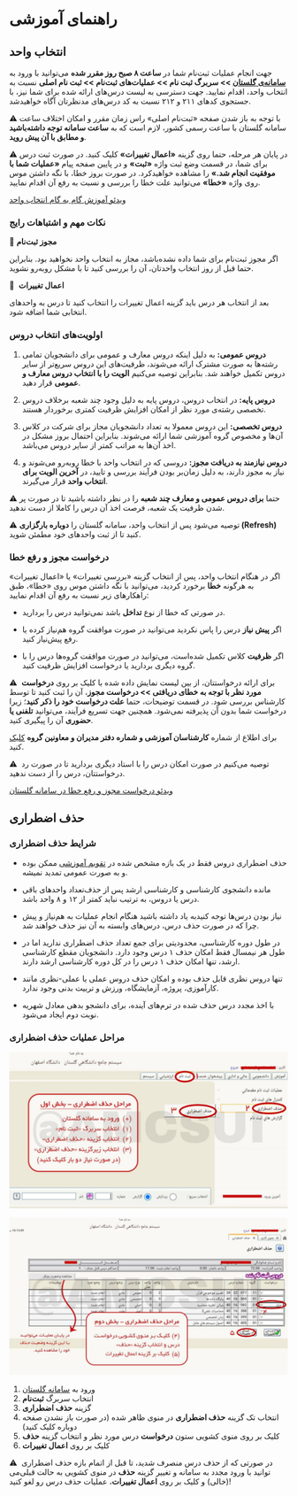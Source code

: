 # راهنمای آموزشی


## انتخاب واحد


جهت انجام عملیات ثبت‌نام شما در **ساعت ۸ صبح روز مقرر شده** می‌توانید با ورود به **[سامانه‌ی گلستان](https://golestan.ui.ac.ir/home/Default.htm) >> سربرگ ثبت نام >> عملیات‌های ثبت‌نام >> ثبت نام اصلی** نسبت به انتخاب واحد، اقدام نمایید. جهت دسترسی به لیست درس‌های ارائه شده برای شما نیز، با جستجوی کدهای ۲۱۱ و ۲۱۲ نسبت به کد درس‌های مدنظرتان آگاه خواهید‌شد.


⚠️  با توجه به باز شدن صفحه «ثبت‌نام اصلی» راس زمان مقرر و امکان اختلاف ساعت سامانه گلستان با ساعت رسمی کشور، لازم است که به **ساعت سامانه توجه داشته‌باشید و مطابق با آن پیش روید**.


⚠️  در پایان هر مرحله، حتما روی گزینه **«اعمال تغییرات»** کلیک کنید. در صورت ثبت درس برای شما، در قسمت وضع ثبت واژه **«ثبت»** و در پایین صفحه پیام **«عملیات شما با موفقیت انجام شد.»** را مشاهده خواهید‌کرد. در صورت بروز خطا، با نگه داشتن موس روی واژه **«خطا»** می‌توانید علت خطا را بررسی و نسبت به رفع آن اقدام نمایید.


[ویدئو آموزش گام به گام انتخاب واحد](https://drive.google.com/file/d/1TF3cncbAmKTF-L1YrJyW_shb0Wc3QLjk/view?usp=sharing)


### نکات مهم و اشتباهات رایج


🔸 **مجوز ثبت‌نام**


اگر مجوز ثبت‌نام برای شما داده نشده‌باشد، مجاز به انتخاب واحد نخواهید بود. بنابراین حتما قبل از روز انتخاب واحدتان، آن را بررسی کنید تا با مشکل روبه‌رو نشوید. 


🔸  **اعمال تغییرات**


بعد از انتخاب هر درس باید گزینه اعمال تغییرات را انتخاب کنید تا درس به واحد‌های انتخابی شما اضافه شود. 


### اولویت‌های انتخاب دروس


1. **دروس عمومی:** به دلیل اینکه دروس معارف و عمومی برای دانشجویان تمامی رشته‌ها به صورت مشترک ارائه می‌شوند، ظرفیت‌های این دروس سریع‌تر از سایر دروس تکمیل خواهند‌ شد. بنابراین توصیه می‌کنیم **الویت را با انتخاب دروس معارف و عمومی** قرار دهید. 


2. **دروس پایه:** در انتخاب دروس، دروس پایه به دلیل وجود چند شعبه برخلاف دروس تخصصی رشته‌ی مورد نظر از امکان افزایش ظرفیت کمتری برخوردار هستند.


3. **دروس تخصصی:** این دروس معمولا به تعداد دانشجویان مجاز برای شرکت در کلاس آن‌ها و مخصوص گروه آموزشی شما ارائه می‌شوند. بنابراین احتمال بروز مشکل در اخذ آن‌ها به مراتب کمتر از سایر دروس می‌باشد.


4. **دروس نیازمند به دریافت مجوز:** دروسی که در انتخاب واحد با خطا روبه‌رو می‌شوند و نیاز به مجوز دارند، به دلیل زمان‌بر بودن فرآیند بررسی و تایید، در **آخرین الویت‌ برای انتخاب واحد** قرار می‌گیرند.


⚠️ حتما **برای دروس عمومی و معارف چند شعبه** را در نظر داشته باشید تا در صورت پر شدن ظرفیت یک شعبه، فرصت اخذ آن درس را کاملا از دست ندهید.


⚠️ توصیه می‌شود پس از انتخاب واحد، سامانه گلستان را **دوباره بارگزاری (Refresh)** کنید تا از ثبت واحد‌های خود مطمئن شوید.


### درخواست مجوز و رفع خطا


اگر در هنگام انتخاب واحد، پس از انتخاب گزینه «بررسی تغییرات» یا «اعمال تغییرات» به هرگونه **خطا** برخورد کردید، می‌توانید با نگه داشتن موس روی «خطا»، طبق راهکارهای زیر نسبت به رفع آن اقدام نمایید:


- در صورتی که خطا از نوع **تداخل** باشد نمی‌توانید درس را بردارید.


- اگر **پیش نیاز** درس را پاس نکردید می‌توانید در صورت موافقت گروه هم‌نیاز کرده یا رفع پیش‌نیاز کنید. 


- اگر **ظرفیت** کلاس تکمیل شده‌است، می‌توانید در صورت موافقت گروه‌ها درس را با گروه دیگری بردارید یا درخواست افزایش ظرفیت کنید.


⚠️  برای ارائه درخواستتان، از بین لیست نمایش داده شده با کلیک بر روی **درخواست مورد نظر با توجه به خطای دریافتی >> درخواست مجوز**، آن را ثبت کنید تا توسط کارشناس بررسی شود. در قسمت توضیحات، حتما **علت درخواست خود را ذکر کنید**؛ زیرا درخواست شما بدون آن پذیرفته نمی‌شود. همچنین جهت تسریع فرآیند، می‌توانید **تلفنی یا حضوری** آن را پیگیری کنید.


برای اطلاع از شماره **کارشناسان آموزشی و شماره دفتر مدیران و معاونین گروه** [کلیک](/دانشکده) کنید. 


⚠️  توصیه می‌کنیم در صورت امکان درس را با استاد دیگری بردارید تا در صورت رد درخواستتان، درس را از دست ندهید.


[ویدئو درخواست مجوز و رفع خطا در سامانه گلستان](https://drive.google.com/file/d/1l1aDqDok7wKLfKv0H0e6--oP3QiH3YyI/view?usp=sharing)


## حذف اضطراری


### شرایط حذف اضطراری


- حذف اضطراری دروس فقط در یک بازه مشخص شده در [تقویم آموزشی](/دانشکده/اطلاعات%20ترمی/تقویم%20آموزشی%20و%20تفصیلی) ممکن بوده و به صورت عمومی تمدید نمیشه.


- تعداد واحدهای باقی‌‎مانده دانشجوی کارشناسی و کارشناسی ارشد پس از حذف درس یا دروس، به ترتیب نباید کمتر از ۱۲ و ۸ واحد باشد. 


- به یاد داشته باشید هنگام انجام عملیات به هم‌نیاز و پیش‌‎نیاز بودن درس‌ها توجه کنید چرا که در صورت حذف درس، درس‌‌های وابسته به آن نیز حذف خواهند شد.


- در طول دوره کارشناسی، محدودیتی برای جمع تعداد حذف اضطراری ندارید اما در طول هر نیمسال فقط امکان حذف ۱ درس وجود دارد. دانشجویان مقطع کارشناسی ارشد، تنها امکان حذف ۱ درس را در کل دوره کارشناسی ارشد دارند.


- تنها دروس نظری قابل حذف بوده و امکان حذف دروس عملی یا عملی-نظری مانند کارآموزی، پروژه، آزمایشگاه، ورزش و تربیت بدنی وجود ندارد.


- با اخذ مجدد درس حذف شده در ترم‌های آینده، برای دانشجو بدهی معادل شهریه نوبت دوم ایجاد می‌شود.


### مراحل عملیات حذف اضطراری


![info-1](info-1.jpg)


![info-2](info-2.jpg)


1. ورود به [سامانه گلستان](https://golestan.ui.ac.ir)
2. انتخاب سربرگ **ثبت‌نام**
3. گزینه **حذف اضطراری**
4. انتخاب تک گزینه **حذف اضطراری** در منوی ظاهر شده (در صورت باز نشدن صفحه دوباره کلیک کنید)
5. کلیک بر روی منوی کشویی ستون **درخواست** درس مورد نظر و انتخاب گزینه **حذف** 
6. کلیک بر روی **اعمال تغییرات** 


⚠️  در صورتی که از حذف درس منصرف شدید، تا قبل از اتمام بازه حذف اضطراری می‎‌توانید با ورود مجدد به سامانه و تغییر گزینه **حذف** در منوی کشویی به حالت قبلی (خالی) و کلیک بر روی **اعمال تغییرات**، عملیات حذف درس رو لغو کنید!
